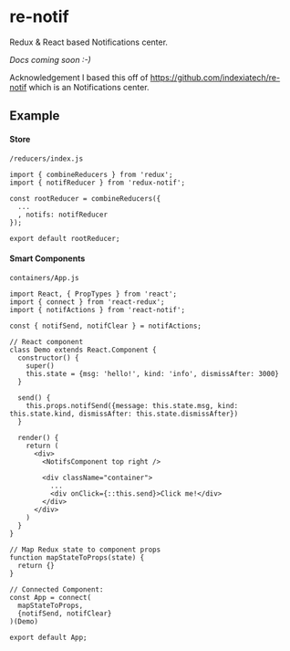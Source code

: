 # re-notif
Redux &amp; React based Notifications center.

*Docs coming soon :-)*

Acknowledgement
I based this off of https://github.com/indexiatech/re-notif which is an Notifications center.

## Example

#### Store
`/reducers/index.js`
```
import { combineReducers } from 'redux';
import { notifReducer } from 'redux-notif';

const rootReducer = combineReducers({
  ...
  , notifs: notifReducer
});

export default rootReducer;
```

#### Smart Components
`containers/App.js`
```
import React, { PropTypes } from 'react';
import { connect } from 'react-redux';
import { notifActions } from 'react-notif';

const { notifSend, notifClear } = notifActions;

// React component
class Demo extends React.Component {
  constructor() {
    super()
    this.state = {msg: 'hello!', kind: 'info', dismissAfter: 3000}
  }

  send() {
    this.props.notifSend({message: this.state.msg, kind: this.state.kind, dismissAfter: this.state.dismissAfter})
  }

  render() {
    return (
      <div>
        <NotifsComponent top right />

        <div className="container">
          ...
          <div onClick={::this.send}>Click me!</div>
        </div>
      </div>
    )
  }
}

// Map Redux state to component props
function mapStateToProps(state) {
  return {}
}

// Connected Component:
const App = connect(
  mapStateToProps,
  {notifSend, notifClear}
)(Demo)

export default App;

```
